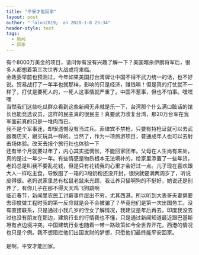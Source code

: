 ```yaml
---
title: "平安才能回家"
layout: post
author: "「alun2019」 on 2020-1-8 23:34"
header-style: text
tags:
  - 新闻
  - 回家
---
```


<head></head>
<body>
  有个8000万美金的项目，请问你有没有兴趣了解一下？美国暗杀伊朗将军后，很多人都想着第三次世界大战或将来临。
 <br> 金政委早前也预测过，今年如果美国打台湾牌让中国不得不武力统一的话，也不好说。贸易战打了一年半也就那样，影响的只是经济，赚钱嘛！但是真的打仗就不一样了，打仗是要死人的，一死人这事情就严重了。中国不惹事，但也不怕事。嘿嘿嘿
 <br> 当然我们这些吃瓜群众看到这些新闻无非就是乐一下，台湾那个什么满口脏话的馆长也能竞选议员，这样的民主真的很民主！真要武力收复台湾，那20万台军在我军面前真的只是一堆肉而已。
 <br> 我不是个军事迷，却很遗憾没有当过兵。菲律宾不禁枪，只要有持枪证就可以去武器商店买，跟买玩具一样的。当然了，作为一项旅游项目，普通成年人也可以去射击场体验。改天去报个旅行社也体验一下
 <br> 还有半个月就要过年了，内心其实挺惆怅，不能回家团年。父母在人生尚有来处，真的是过一年少一年。有些情感是物质根本无法填补的，给家里添置了一些年货，老妈总是叫我不要乱花钱，但是只有花钱我的心里才会好过一点。儿子现在喜欢跟大人一样吃主食，导致囤了一箱的3段奶粉还没开封，很快就要满两周岁了，听说皮得很。老妈说家里总有松鼠老鼠来光顾，我让养只猫啊狗的不挺好，她说还是别养了，有你儿子在那不得天天鸡飞狗跳啊
 <br> 临近春节，新闻里农民工讨薪事件层出不穷，尤其西港。所以听到大表哥夫妻俩要去印度做工程时我的第一反应就是会不会被骗了？毕竟他们是第一次出国务工。没有直接联系，只是通过小我几岁的侄女了解情况，我建议是年后再去，印度我没去过也没有朋友在那边，建筑行业的行情我也不懂，只是通过新闻知道最近跟巴基斯坦有点边境冲突。中国建筑行业也随着一带一路政策如今全世界开花，西港的情况也只是个例。我不想阻拦他们出国发财的梦想，只愿他们最终能平安回家。
 <br> 
 <br> 是啊，平安才能回家。
 <br>
</body>


